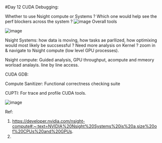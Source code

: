#Day 12 CUDA Debugging: 

Whether to use Nsight compute or Systems ? Which one would help see the perf blockers across the system ? 
![image](https://github.com/user-attachments/assets/81140cc9-256c-4155-9885-c1d323d4b9bd)
                        Overall tools

![image](https://github.com/user-attachments/assets/fc864c36-474f-48f5-b0a9-e8cdce994b35)

Nsight Systems: how data is moving, how tasks ae parllized,  how optimixing would most likely be succsessful ? Need more analysis on Kernel ? zoom in & navigate to Nsight compute (low level GPU processes). 

Nsight compute: Guided analysis, GPU throughput, acompute and mmeory worload analayis. line by line access. 

CUDA GDB: 

Compute Sanitizer: Functional correctness checking suite

CUPTI: For trace and profile CUDA tools. 

![image](https://github.com/user-attachments/assets/d0c5c82c-1748-431d-98ee-e8fe35407ea8)



Ref: 

1. https://developer.nvidia.com/nsight-compute#:~:text=NVIDIA%20Nsight%20Systems%20is%20a,size%20of%20CPUs%20and%20GPUs.
2. 


